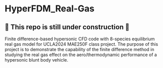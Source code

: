 # HyperFDM_Real-Gas
## 🚧 This repo is still under construction 🚧

Finite difference-based hypersonic CFD code with 8-species equilibrium real gas model for UCLA2024 MAE250F class project. The purpose of this project is to demonstrate the capability of the finite difference method in studying the real gas effect on the aero/thermodynamic performance of a hypersonic blunt body vehicle.
